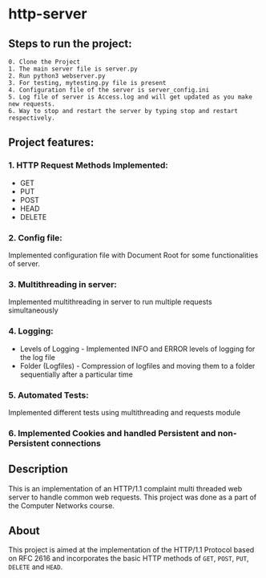 # http-server


## Steps to run the project:
```
0. Clone the Project
1. The main server file is server.py
2. Run python3 webserver.py
3. For testing, mytesting.py file is present
4. Configuration file of the server is server_config.ini
5. Log file of server is Access.log and will get updated as you make new requests.
6. Way to stop and restart the server by typing stop and restart respectively.
```

## Project features:
### 1. HTTP Request Methods Implemented:
* GET
* PUT
* POST
* HEAD
* DELETE


### 2. Config file:
Implemented configuration file with Document Root for some functionalities of server.


### 3. Multithreading in server:
Implemented multithreading in server to run multiple requests simultaneously


### 4. Logging:
* Levels of Logging - Implemented INFO and ERROR levels of logging for the log file
* Folder (Logfiles) - Compression of logfiles and moving them to a folder sequentially after a particular time


### 5. Automated Tests:
Implemented different tests using multithreading and requests module


### 6. Implemented Cookies and handled Persistent and non-Persistent connections


## Description
This is an implementation of an HTTP/1.1 complaint multi threaded web server to handle common web requests. This project was done as a part of the Computer Networks course.

## About
This project is aimed at the implementation of the HTTP/1.1 Protocol based on RFC 2616 and incorporates the basic HTTP methods of `GET`, `POST`, `PUT`, `DELETE` and `HEAD`.

